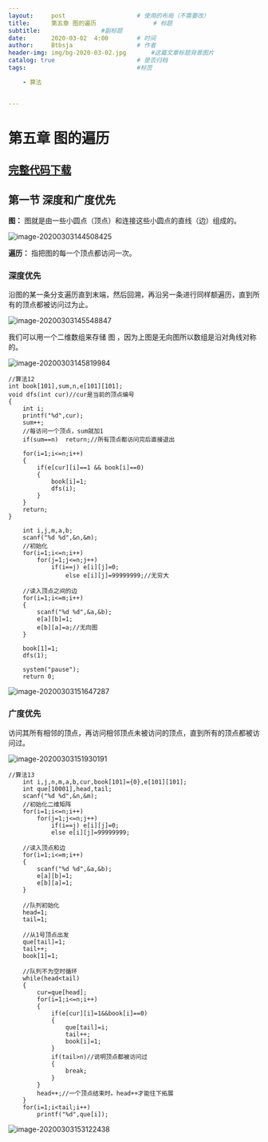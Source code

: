 ```yaml
---
layout:     post   				    # 使用的布局（不需要改）
title:      第五章 图的遍历			    # 标题 
subtitle:                 #副标题
date:       2020-03-02	4:00		# 时间
author:     Btbsja					# 作者
header-img: img/bg-2020-03-02.jpg 	    #这篇文章标题背景图片
catalog: true 						# 是否归档
tags:								#标签

    - 算法


---
```

# 第五章 图的遍历

## [完整代码下载](https://download.csdn.net/download/Btbsja/12208157)

## 第一节 深度和广度优先

**图：** 图就是由一些小圆点（顶点）和连接这些小圆点的直线（边）组成的。

![image-20200303144508425](https://cdn.jsdelivr.net/gh/btbsja/btbsjaimg@master/img/202003/03/144510-445818.png)

**遍历：** 指把图的每一个顶点都访问一次。

### 深度优先

沿图的某一条分支遍历直到末端，然后回溯，再沿另一条进行同样额遍历，直到所有的顶点都被访问过为止。

![image-20200303145548847](https://cdn.jsdelivr.net/gh/btbsja/btbsjaimg@master/img/202003/03/145551-217136.png)

我们可以用一个二维数组来存储 图 ，因为上图是无向图所以数组是沿对角线对称的。

![image-20200303145819984](https://cdn.jsdelivr.net/gh/btbsja/btbsjaimg@master/img/202003/03/145821-886465.png)


```
//算法12
int book[101],sum,n,e[101][101];
void dfs(int cur)//cur是当前的顶点编号
{
    int i;
    printf("%d",cur);
    sum++;
    //每访问一个顶点，sum就加1
    if(sum==n)  return;//所有顶点都访问完后直接退出
    
    for(i=1;i<=n;i++)
    {
        if(e[cur][i]==1 && book[i]==0)
        {
            book[i]=1;
            dfs(i);
        }
    }
    return;
}
```

```
    int i,j,m,a,b;
    scanf("%d %d",&n,&m);
    //初始化
    for(i=1;i<=n;i++)
        for(j=1;j<=n;j++)
            if(i==j) e[i][j]=0;
                else e[i][j]=99999999;//无穷大
    
    //读入顶点之间的边
    for(i=1;i<=m;i++)
    {
        scanf("%d %d",&a,&b);
        e[a][b]=1;
        e[b][a]=a;//无向图
    }
    
    book[1]=1;
    dfs(1);
    
    system("pause");
    return 0;
```

![image-20200303151647287](https://cdn.jsdelivr.net/gh/btbsja/btbsjaimg@master/img/202003/03/151649-712518.png)

### 广度优先

访问其所有相邻的顶点，再访问相邻顶点未被访问的顶点，直到所有的顶点都被访问过。



![image-20200303151930191](https://cdn.jsdelivr.net/gh/btbsja/btbsjaimg@master/img/202003/03/151931-371110.png)

```
//算法13
    int i,j,n,m,a,b,cur,book[101]={0},e[101][101];
    int que[10001],head,tail;
    scanf("%d %d",&n,&m);
    //初始化二维矩阵
    for(i=1;i<=n;i++)
        for(j=1;j<=n;j++)
            if(i==j) e[i][j]=0;
            else e[i][j]=99999999;
            
    //读入顶点和边
    for(i=1;i<=m;i++)
    {
        scanf("%d %d",&a,&b);
        e[a][b]=1;
        e[b][a]=1;
    }
    
    //队列初始化
    head=1;
    tail=1;
    
    //从1号顶点出发
    que[tail]=1;
    tail++;
    book[1]=1;
    
    //队列不为空时循环
    while(head<tail)
    {
        cur=que[head];
        for(i=1;i<=n;i++)
        {
            if(e[cur][i]=1&&book[i]==0)
            {
                que[tail]=i;
                tail++;
                book[i]=1;
            }
            if(tail>n)//说明顶点都被访问过
            {
                break;
            }
        }
        head++;//一个顶点结束时。head++才能往下拓展
    }
    for(i=1;i<tail;i++)
        printf("%d",que[i]);
```

![image-20200303153122438](https://cdn.jsdelivr.net/gh/btbsja/btbsjaimg@master/img/202003/03/153124-610169.png)